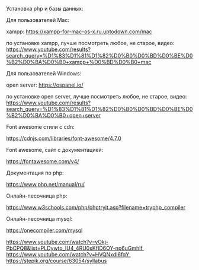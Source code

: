 Установка php и базы данных:

Для пользователей Mac:

xampp: https://xampp-for-mac-os-x.ru.uptodown.com/mac

по установке xampp, лучше посмотреть любое, не старое, видео: https://www.youtube.com/results?search_query=%D1%83%D1%81%D1%82%D0%B0%D0%BD%D0%BE%D0%B2%D0%BA%D0%B0+xampp+%D0%BD%D0%B0+mac

Для пользователей Windows:

open server: https://ospanel.io/

по установке open server, лучше посмотреть любое, не старое, видео: https://www.youtube.com/results?search_query=%D1%83%D1%81%D1%82%D0%B0%D0%BD%D0%BE%D0%B2%D0%BA%D0%B0+open+server

Font awesome стили с cdn:

https://cdnjs.com/libraries/font-awesome/4.7.0

Font awesome, сайт с документацией:

https://fontawesome.com/v4/

Документация по php:

https://www.php.net/manual/ru/

Онлайн-песочница php:

https://www.w3schools.com/php/phptryit.asp?filename=tryphp_compiler

Онлайн-песочница mysql:

https://onecompiler.com/mysql

https://www.youtube.com/watch?v=yOkj-PbCPQ8&list=PLDywto_IU4_4RU0sKfID6OY-np6uGmhlf https://www.youtube.com/watch?v=HVQNxdI6fqY https://stepik.org/course/63054/syllabus
